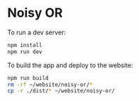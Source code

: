 # Noisy OR

To run a dev server:

```bash
npm install
npm run dev
```

To build the app and deploy to the website:

```bash
npm run build
rm -rf ~/website/noisy-or/*
cp -r ./dist/* ~/website/noisy-or/
```